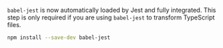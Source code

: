 `babel-jest` is now automatically loaded by Jest and fully integrated. This step is only required if you are using `babel-jest` to transform TypeScript files.
```sh title="Shell"
npm install --save-dev babel-jest
```
